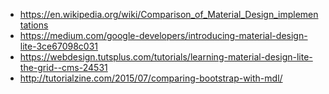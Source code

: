 - https://en.wikipedia.org/wiki/Comparison_of_Material_Design_implementations
- https://medium.com/google-developers/introducing-material-design-lite-3ce67098c031
- https://webdesign.tutsplus.com/tutorials/learning-material-design-lite-the-grid--cms-24531
- http://tutorialzine.com/2015/07/comparing-bootstrap-with-mdl/
